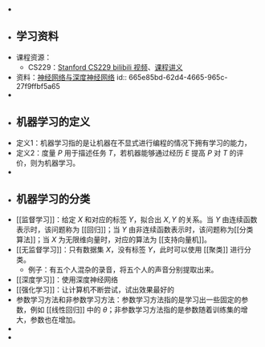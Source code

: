 -
- ## 学习资料
- 课程资源：
	- CS229：[Stanford CS229 bilibili 视频](https://www.bilibili.com/video/BV1JE411w7Ub/)、[课程讲义](https://www.123pan.com/s/plj7Vv-iH223.html)
- 资料：[神经网络与深度神经网络](https://www.123pan.com/s/plj7Vv-tH223.html)
  id:: 665e85bd-62d4-4665-965c-27f9ffbf5a65
-
- ## 机器学习的定义
- 定义1：机器学习指的是让机器在不显式进行编程的情况下拥有学习的能力，
- 定义2：度量 $P$ 用于描述任务 $T$，若机器能够通过经历 $E$ 提高 $P$ 对 $T$ 的评价，则为机器学习。
-
- ## 机器学习的分类
- [[监督学习]]：给定 $X$ 和对应的标签 $Y$，拟合出 $X,Y$ 的关系。当 $Y$ 由连续函数表示时，该问题称为 [[回归]]；当 $Y$ 由非连续函数表示时，该问题称为[[分类算法]]；当 $X$ 为无限维向量时，对应的算法为 [[支持向量机]]。
- [[无监督学习]]：只有数据集 $X$，没有标签 $Y$，此时可以使用 [[聚类]] 进行分类。
	- 例子：有五个人混杂的录音，将五个人的声音分别提取出来。
- [[深度学习]]：使用深度神经网络
- [[强化学习]]：让计算机不断尝试，试出效果最好的
- 参数学习方法和非参数学习方法：参数学习方法指的是学习出一些固定的参数，例如 [[线性回归]] 中的 $\theta$；非参数学习方法指的是参数随着训练集的增大，参数也在增加。
-
-